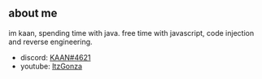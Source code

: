 ## about me

im kaan, spending time with java. free time with javascript, code injection and reverse engineering.

- discord: [KAAN#4621](https://discord.com/users/736175983870083093)
- youtube: [ItzGonza](https://www.youtube.com/channel/UCdbH53T-h3OsnZe_2BpLzsQ?view_as=subscriber)
